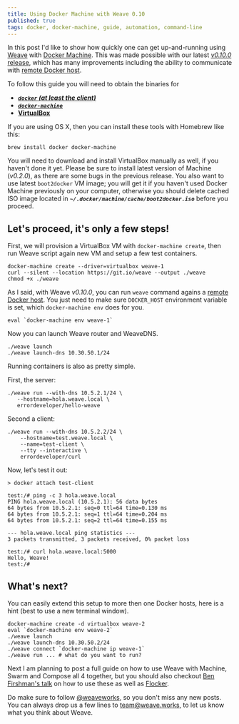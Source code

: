 ```yaml
---
title: Using Docker Machine with Weave 0.10
published: true
tags: docker, docker-machine, guide, automation, command-line
---
```


In this post I'd like to show how quickly one can get up-and-running using [Weave](https://github.com/weaveworks/weave/) with [Docker Machine](https://github.com/docker/machine/). This was made possible with our latest [_v0.10.0_ release](https://github.com/weaveworks/weave/releases/tag/v0.10.0), which has many improvements including the ability to communicate with [remote Docker host](http://weaveblog.com/2015/04/20/remote-weaving-with-0-10/).

To follow this guide you will need to obtain the binaries for

- [***`docker` (at least the client)***](https://docs.docker.com/installation/#installation)
- [***`docker-machine`***](http://docs.docker.com/machine/#installation)
- [**VirtualBox**](https://www.virtualbox.org/wiki/Downloads)

If you are using OS X, then you can install these tools with Homebrew like this:

    brew install docker docker-machine

You will need to download and install VirtualBox manually as well, if you haven't done it yet. Please be sure to install latest version of Machine (_v0.2.0_), as there are some bugs in the previous release. You also want to use latest `boot2docker` VM image; you will get it if you haven't used Docker Machine previously on your computer, otherwise you should delete cached ISO image located in ***`~/.docker/machine/cache/boot2docker.iso`*** before you proceed.


## Let's proceed, it's only a few steps!

First, we will provision a VirtualBox VM with `docker-machine create`, then run Weave script again new VM and setup a few test containers.

    docker-machine create --driver=virtualbox weave-1
    curl --silent --location https://git.io/weave --output ./weave
    chmod +x ./weave
      
As I said, with Weave _v0.10.0_, you can run `weave` command agains a [remote Docker host](http://weaveblog.com/2015/04/20/remote-weaving-with-0-10/). You just need to make sure `DOCKER_HOST` environment variable is set, which `docker-machine env` does for you.

    eval `docker-machine env weave-1`

Now you can launch Weave router and WeaveDNS.

    ./weave launch
    ./weave launch-dns 10.30.50.1/24

Running containers is also as pretty simple.

First, the server:

    ./weave run --with-dns 10.5.2.1/24 \
       --hostname=hola.weave.local \
       errordeveloper/hello-weave
 
 Second a client:

    ./weave run --with-dns 10.5.2.2/24 \
        --hostname=test.weave.local \
        --name=test-client \
        --tty --interactive \
        errordeveloper/curl
   
 Now, let's test it out:

```
> docker attach test-client
    
test:/# ping -c 3 hola.weave.local
PING hola.weave.local (10.5.2.1): 56 data bytes
64 bytes from 10.5.2.1: seq=0 ttl=64 time=0.130 ms
64 bytes from 10.5.2.1: seq=1 ttl=64 time=0.204 ms
64 bytes from 10.5.2.1: seq=2 ttl=64 time=0.155 ms

--- hola.weave.local ping statistics ---
3 packets transmitted, 3 packets received, 0% packet loss

test:/# curl hola.weave.local:5000
Hello, Weave!
test:/# 
```

## What's next?

You can easily extend this setup to more then one Docker hosts, here is a hint (best to use a new terminal window).

    docker-machine create -d virtualbox weave-2
    eval `docker-machine env weave-2`
    ./weave launch
    ./weave launch-dns 10.30.50.2/24
    ./weave connect `docker-machine ip weave-1`
    ./weave run ... # what do you want to run?

Next I am planning to post a full guide on how to use Weave with Machine, Swarm and Compose all 4 together,  but you should also checkout [Ben Firshman's talk](https://clusterhq.com/blog/adding-compose-to-the-swarm-demo/) on how to use these as well as [Flocker](https://clusterhq.com). 

Do make sure to follow [@weaveworks](https://twitter.com/weaveworks), so you don't miss any new posts. You can always drop us a few lines to [team@weave.works](mailto:team@weave.works), to let us know what you think about Weave.